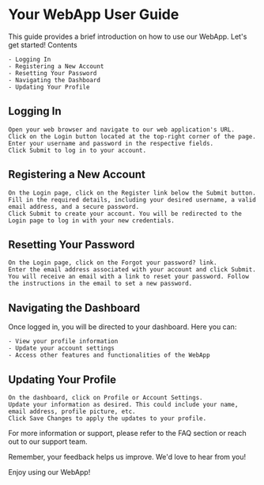 # Your WebApp User Guide

This guide provides a brief introduction on how to use our WebApp. Let's get started!
Contents

    - Logging In
    - Registering a New Account
    - Resetting Your Password
    - Navigating the Dashboard
    - Updating Your Profile

## Logging In

    Open your web browser and navigate to our web application's URL.
    Click on the Login button located at the top-right corner of the page.
    Enter your username and password in the respective fields.
    Click Submit to log in to your account.

## Registering a New Account

    On the Login page, click on the Register link below the Submit button.
    Fill in the required details, including your desired username, a valid email address, and a secure password.
    Click Submit to create your account. You will be redirected to the Login page to log in with your new credentials.

## Resetting Your Password

    On the Login page, click on the Forgot your password? link.
    Enter the email address associated with your account and click Submit.
    You will receive an email with a link to reset your password. Follow the instructions in the email to set a new password.

## Navigating the Dashboard

Once logged in, you will be directed to your dashboard. Here you can:

    - View your profile information
    - Update your account settings
    - Access other features and functionalities of the WebApp

## Updating Your Profile

    On the dashboard, click on Profile or Account Settings.
    Update your information as desired. This could include your name, email address, profile picture, etc.
    Click Save Changes to apply the updates to your profile.

For more information or support, please refer to the FAQ section or reach out to our support team.

Remember, your feedback helps us improve. We'd love to hear from you!

Enjoy using our WebApp!
